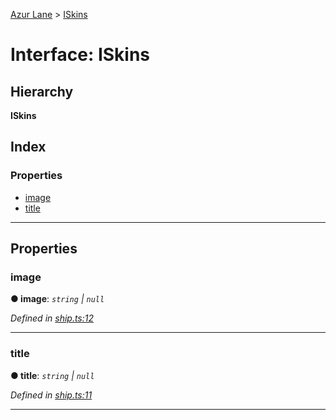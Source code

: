 [Azur Lane](../README.md) > [ISkins](../interfaces/iskins.md)

# Interface: ISkins

## Hierarchy

**ISkins**

## Index

### Properties

* [image](iskins.md#image)
* [title](iskins.md#title)

---

## Properties

<a id="image"></a>

###  image

**● image**: *`string` \| `null`*

*Defined in [ship.ts:12](https://github.com/KurozeroPB/AzurLane/blob/27a36d1/lib/ship.ts#L12)*

___
<a id="title"></a>

###  title

**● title**: *`string` \| `null`*

*Defined in [ship.ts:11](https://github.com/KurozeroPB/AzurLane/blob/27a36d1/lib/ship.ts#L11)*

___

